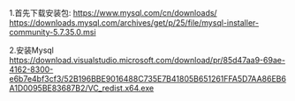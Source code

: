 1.首先下载安装包:   https://www.mysql.com/cn/downloads/
   https://downloads.mysql.com/archives/get/p/25/file/mysql-installer-community-5.7.35.0.msi
   
   
2.安装Mysql
  https://download.visualstudio.microsoft.com/download/pr/85d47aa9-69ae-4162-8300-e6b7e4bf3cf3/52B196BBE9016488C735E7B41805B651261FFA5D7AA86EB6A1D0095BE83687B2/VC_redist.x64.exe


